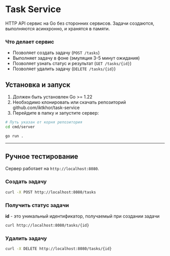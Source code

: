 # Task Service

HTTP API сервис на Go без сторонних сервисов. Задачи создаются, выполняются асинхронно, и хранятся в памяти.

### Что делает сервис

* Позволяет создать задачу (`POST /tasks`)
* Выполняет задачу в фоне (эмуляция 3-5 минут ожидания)
* Позволяет узнать статус и результат (`GET /tasks/{id}`)
* Позволяет удалить задачу (`DELETE /tasks/{id}`)


## Установка и запуск

1. Должен быть установлен Go >= 1.22
2. Необходимо клонировать или скачать репозиторий
github.com/iktkhor/task-service
3. Перейдите в папку и запустите сервер:

```bash
# Путь указан от корня репозитория
cd cmd/server

go run .
```

---

## Ручное тестирование

Сервер работает на `http://localhost:8080`.

### Создать задачу

```bash
curl -X POST http://localhost:8080/tasks
```

### Получить статус задачи

**id** - это уникальный идентификатор, получаемый при создании задачи

```bash
curl http://localhost:8080/tasks/{id}
```

### Удалить задачу

```bash
curl -X DELETE http://localhost:8080/tasks/{id}
```